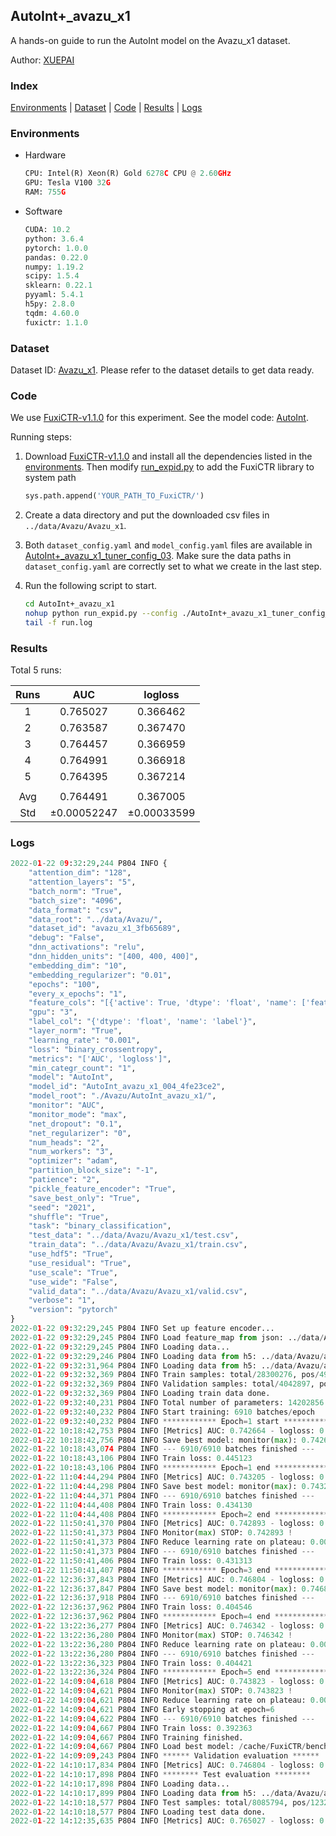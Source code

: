 ## AutoInt+_avazu_x1

A hands-on guide to run the AutoInt model on the Avazu_x1 dataset.

Author: [XUEPAI](https://github.com/xue-pai)

### Index
[Environments](#Environments) | [Dataset](#Dataset) | [Code](#Code) | [Results](#Results) | [Logs](#Logs)

### Environments
+ Hardware

  ```python
  CPU: Intel(R) Xeon(R) Gold 6278C CPU @ 2.60GHz
  GPU: Tesla V100 32G
  RAM: 755G

  ```

+ Software

  ```python
  CUDA: 10.2
  python: 3.6.4
  pytorch: 1.0.0
  pandas: 0.22.0
  numpy: 1.19.2
  scipy: 1.5.4
  sklearn: 0.22.1
  pyyaml: 5.4.1
  h5py: 2.8.0
  tqdm: 4.60.0
  fuxictr: 1.1.0

  ```

### Dataset
Dataset ID: [Avazu_x1](https://github.com/openbenchmark/BARS/blob/master/ctr_prediction/datasets/Avazu/README.md#Avazu_x1). Please refer to the dataset details to get data ready.

### Code

We use [FuxiCTR-v1.1.0](https://github.com/xue-pai/FuxiCTR/tree/v1.1.0) for this experiment. See the model code: [AutoInt](https://github.com/xue-pai/FuxiCTR/blob/v1.1.0/fuxictr/pytorch/models/AutoInt.py).

Running steps:

1. Download [FuxiCTR-v1.1.0](https://github.com/xue-pai/FuxiCTR/archive/refs/tags/v1.1.0.zip) and install all the dependencies listed in the [environments](#environments). Then modify [run_expid.py](./run_expid.py#L5) to add the FuxiCTR library to system path
    
    ```python
    sys.path.append('YOUR_PATH_TO_FuxiCTR/')
    ```

2. Create a data directory and put the downloaded csv files in `../data/Avazu/Avazu_x1`.

3. Both `dataset_config.yaml` and `model_config.yaml` files are available in [AutoInt+_avazu_x1_tuner_config_03](./AutoInt+_avazu_x1_tuner_config_03). Make sure the data paths in `dataset_config.yaml` are correctly set to what we create in the last step.

4. Run the following script to start.

    ```bash
    cd AutoInt+_avazu_x1
    nohup python run_expid.py --config ./AutoInt+_avazu_x1_tuner_config_03 --expid AutoInt_avazu_x1_004_4fe23ce2 --gpu 0 > run.log &
    tail -f run.log
    ```

### Results

Total 5 runs:

| Runs | AUC | logloss  |
|:--------------------:|:--------------------:|:--------------------:|
| 1 | 0.765027 | 0.366462  |
| 2 | 0.763587 | 0.367470  |
| 3 | 0.764457 | 0.366959  |
| 4 | 0.764991 | 0.366918  |
| 5 | 0.764395 | 0.367214  |
| | | | 
| Avg | 0.764491 | 0.367005 |
| Std | &#177;0.00052247 | &#177;0.00033599 |


### Logs
```python
2022-01-22 09:32:29,244 P804 INFO {
    "attention_dim": "128",
    "attention_layers": "5",
    "batch_norm": "True",
    "batch_size": "4096",
    "data_format": "csv",
    "data_root": "../data/Avazu/",
    "dataset_id": "avazu_x1_3fb65689",
    "debug": "False",
    "dnn_activations": "relu",
    "dnn_hidden_units": "[400, 400, 400]",
    "embedding_dim": "10",
    "embedding_regularizer": "0.01",
    "epochs": "100",
    "every_x_epochs": "1",
    "feature_cols": "[{'active': True, 'dtype': 'float', 'name': ['feat_1', 'feat_2', 'feat_3', 'feat_4', 'feat_5', 'feat_6', 'feat_7', 'feat_8', 'feat_9', 'feat_10', 'feat_11', 'feat_12', 'feat_13', 'feat_14', 'feat_15', 'feat_16', 'feat_17', 'feat_18', 'feat_19', 'feat_20', 'feat_21', 'feat_22'], 'type': 'categorical'}]",
    "gpu": "3",
    "label_col": "{'dtype': 'float', 'name': 'label'}",
    "layer_norm": "True",
    "learning_rate": "0.001",
    "loss": "binary_crossentropy",
    "metrics": "['AUC', 'logloss']",
    "min_categr_count": "1",
    "model": "AutoInt",
    "model_id": "AutoInt_avazu_x1_004_4fe23ce2",
    "model_root": "./Avazu/AutoInt_avazu_x1/",
    "monitor": "AUC",
    "monitor_mode": "max",
    "net_dropout": "0.1",
    "net_regularizer": "0",
    "num_heads": "2",
    "num_workers": "3",
    "optimizer": "adam",
    "partition_block_size": "-1",
    "patience": "2",
    "pickle_feature_encoder": "True",
    "save_best_only": "True",
    "seed": "2021",
    "shuffle": "True",
    "task": "binary_classification",
    "test_data": "../data/Avazu/Avazu_x1/test.csv",
    "train_data": "../data/Avazu/Avazu_x1/train.csv",
    "use_hdf5": "True",
    "use_residual": "True",
    "use_scale": "True",
    "use_wide": "False",
    "valid_data": "../data/Avazu/Avazu_x1/valid.csv",
    "verbose": "1",
    "version": "pytorch"
}
2022-01-22 09:32:29,245 P804 INFO Set up feature encoder...
2022-01-22 09:32:29,245 P804 INFO Load feature_map from json: ../data/Avazu/avazu_x1_3fb65689/feature_map.json
2022-01-22 09:32:29,245 P804 INFO Loading data...
2022-01-22 09:32:29,246 P804 INFO Loading data from h5: ../data/Avazu/avazu_x1_3fb65689/train.h5
2022-01-22 09:32:31,964 P804 INFO Loading data from h5: ../data/Avazu/avazu_x1_3fb65689/valid.h5
2022-01-22 09:32:32,369 P804 INFO Train samples: total/28300276, pos/4953382, neg/23346894, ratio/17.50%, blocks/1
2022-01-22 09:32:32,369 P804 INFO Validation samples: total/4042897, pos/678699, neg/3364198, ratio/16.79%, blocks/1
2022-01-22 09:32:32,369 P804 INFO Loading train data done.
2022-01-22 09:32:40,231 P804 INFO Total number of parameters: 14202856.
2022-01-22 09:32:40,232 P804 INFO Start training: 6910 batches/epoch
2022-01-22 09:32:40,232 P804 INFO ************ Epoch=1 start ************
2022-01-22 10:18:42,753 P804 INFO [Metrics] AUC: 0.742664 - logloss: 0.398270
2022-01-22 10:18:42,756 P804 INFO Save best model: monitor(max): 0.742664
2022-01-22 10:18:43,074 P804 INFO --- 6910/6910 batches finished ---
2022-01-22 10:18:43,106 P804 INFO Train loss: 0.445123
2022-01-22 10:18:43,106 P804 INFO ************ Epoch=1 end ************
2022-01-22 11:04:44,294 P804 INFO [Metrics] AUC: 0.743205 - logloss: 0.397928
2022-01-22 11:04:44,298 P804 INFO Save best model: monitor(max): 0.743205
2022-01-22 11:04:44,371 P804 INFO --- 6910/6910 batches finished ---
2022-01-22 11:04:44,408 P804 INFO Train loss: 0.434130
2022-01-22 11:04:44,408 P804 INFO ************ Epoch=2 end ************
2022-01-22 11:50:41,370 P804 INFO [Metrics] AUC: 0.742893 - logloss: 0.397601
2022-01-22 11:50:41,373 P804 INFO Monitor(max) STOP: 0.742893 !
2022-01-22 11:50:41,373 P804 INFO Reduce learning rate on plateau: 0.000100
2022-01-22 11:50:41,373 P804 INFO --- 6910/6910 batches finished ---
2022-01-22 11:50:41,406 P804 INFO Train loss: 0.431313
2022-01-22 11:50:41,407 P804 INFO ************ Epoch=3 end ************
2022-01-22 12:36:37,843 P804 INFO [Metrics] AUC: 0.746804 - logloss: 0.395706
2022-01-22 12:36:37,847 P804 INFO Save best model: monitor(max): 0.746804
2022-01-22 12:36:37,918 P804 INFO --- 6910/6910 batches finished ---
2022-01-22 12:36:37,962 P804 INFO Train loss: 0.404546
2022-01-22 12:36:37,962 P804 INFO ************ Epoch=4 end ************
2022-01-22 13:22:36,277 P804 INFO [Metrics] AUC: 0.746342 - logloss: 0.396460
2022-01-22 13:22:36,280 P804 INFO Monitor(max) STOP: 0.746342 !
2022-01-22 13:22:36,280 P804 INFO Reduce learning rate on plateau: 0.000010
2022-01-22 13:22:36,280 P804 INFO --- 6910/6910 batches finished ---
2022-01-22 13:22:36,323 P804 INFO Train loss: 0.404421
2022-01-22 13:22:36,324 P804 INFO ************ Epoch=5 end ************
2022-01-22 14:09:04,618 P804 INFO [Metrics] AUC: 0.743823 - logloss: 0.397819
2022-01-22 14:09:04,621 P804 INFO Monitor(max) STOP: 0.743823 !
2022-01-22 14:09:04,621 P804 INFO Reduce learning rate on plateau: 0.000001
2022-01-22 14:09:04,621 P804 INFO Early stopping at epoch=6
2022-01-22 14:09:04,622 P804 INFO --- 6910/6910 batches finished ---
2022-01-22 14:09:04,667 P804 INFO Train loss: 0.392363
2022-01-22 14:09:04,667 P804 INFO Training finished.
2022-01-22 14:09:04,667 P804 INFO Load best model: /cache/FuxiCTR/benchmarks/Avazu/AutoInt_avazu_x1/avazu_x1_3fb65689/AutoInt_avazu_x1_004_4fe23ce2.model
2022-01-22 14:09:09,243 P804 INFO ****** Validation evaluation ******
2022-01-22 14:10:17,834 P804 INFO [Metrics] AUC: 0.746804 - logloss: 0.395706
2022-01-22 14:10:17,898 P804 INFO ******** Test evaluation ********
2022-01-22 14:10:17,898 P804 INFO Loading data...
2022-01-22 14:10:17,899 P804 INFO Loading data from h5: ../data/Avazu/avazu_x1_3fb65689/test.h5
2022-01-22 14:10:18,577 P804 INFO Test samples: total/8085794, pos/1232985, neg/6852809, ratio/15.25%, blocks/1
2022-01-22 14:10:18,577 P804 INFO Loading test data done.
2022-01-22 14:12:35,635 P804 INFO [Metrics] AUC: 0.765027 - logloss: 0.366462

```

